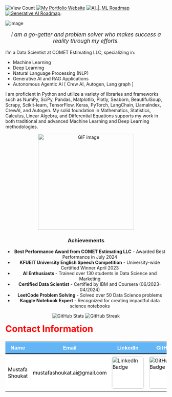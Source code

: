 ![View Count](https://komarev.com/ghpvc/?username=Mustafa-Shoukat1&color=blue)
[![My Portfolio Website](https://img.shields.io/badge/My_Portfolio_Website-blue)](https://mustafashoukat.netlify.app/)
[![AI_|_ML Roadmap](https://img.shields.io/badge/AI/ML-Roadmap-blue)](https://github.com/Mustafa-Shoukat1/My-AI-and-Data-Science-Journey-Personal-Roadmaps-of-AI-ML-DS/edit/main/Data%20Scientist_%7C_Machine_Learning_Engineer_Roadmap.md)
[![Generative AI Roadmap](https://img.shields.io/badge/Generative_AI-Roadmap-blue)](https://github.com/Mustafa-Shoukat1/My-AI-and-Data-Science-Journey-Personal-Roadmaps-of-AI-ML-DS/). 



![image](https://github.com/user-attachments/assets/2aeb2675-f981-46cf-a7b4-26e5582454e1)


  <p align="center" style="font-size: 1.2em; font-style: italic;">
  I am a go-getter and problem solver who makes success a reality through my efforts.
  </p>


  I’m a Data Scientist at COMET Estimating LLC, specializing in:
</p>
<ul>
  <li>Machine Learning</li>
  <li>Deep Learning</li>
  <li>Natural Language Processing (NLP)</li>
  <li>Generative AI and RAG Applications</li>
  <li>Autonomous Agentic AI [ Crew AI, Autogen, Lang graph ]</li>
</ul>
<p>
  I am proficient in Python and utilize a variety of libraries and frameworks such as NumPy, SciPy, Pandas, Matplotlib, Plotly, Seaborn, BeautifulSoup, Scrapy, Scikit-learn, TensorFlow, Keras, PyTorch, LangChain, LlamaIndex, CrewAI, and Autogen. My solid foundation in Mathematics, Statistics, Calculus, Linear Algebra, and Differential Equations supports my work in both traditional and advanced Machine Learning and Deep Learning methodologies.
</p>

<p align="center">
  <img src="https://th.bing.com/th/id/R.23b8ca23938cdddef47d5c1a63efccc5?rik=qw1BV30irxq%2bpQ&pid=ImgRaw&r=0" width="300" alt="GIF image">
</p>

<h3 align="center">Achievements</h3>
<div align="center">
  <ul>
    <li><strong>Best Performance Award from COMET Estimating LLC</strong> - Awarded Best Performance in July 2024</li>
    <li><strong>KFUEIT University English Speech Competition</strong> - University-wide Certified Winner April 2023</li>
    <li><strong>AI Enthusiasts </strong> - Trained over 130 students in Data Science and Marketing</li>
    <li><strong>Certified Data Scientist</strong> - Certified by IBM and Coursera (06/2023-04/2024)</li>
    <li><strong>LeetCode Problem Solving</strong> - Solved over 50 Data Science problems</li>
    <li><strong>Kaggle Notebook Expert</strong> - Recognized for creating impactful data science notebooks</li>
  </ul>
</div>


<p align="center">
  <img src="https://github-readme-stats.vercel.app/api?username=mustafa-shoukat1&show_icons=true&locale=en" alt="GitHub Stats" />
  <img src="https://github-readme-streak-stats.herokuapp.com/?user=mustafa-shoukat1&" alt="GitHub Streak" />
</p>

<h2 style="color: red; margin-top: 15px; font-size: 28px;">Contact Information</h2>
<table style="width: 100%; margin-top: 15px; border-collapse: collapse;">
    <tr style="background-color: #64B5F6; color: #ffffff;">
        <th style="padding: 8px; border-bottom: 2px solid #000000;">Name</th>
        <th style="padding: 8px; border-bottom: 2px solid #000000;">Email</th>
        <th style="padding: 8px; border-bottom: 2px solid #000000;">LinkedIn</th>
        <th style="padding: 8px; border-bottom: 2px solid #000000;">GitHub</th>
        <th style="padding: 8px; border-bottom: 2px solid #000000;">Kaggle</th>
        <th style="padding: 8px; border-bottom: 2px solid #000000;">LeetCode</th>
        <th style="padding: 8px; border-bottom: 2px solid #000000;">WhatsApp</th>
    </tr>
    <tr style="background-color: #FFFFFF; color: #000000;">
        <td style="padding: 8px;">Mustafa Shoukat</td>
        <td style="padding: 8px;">mustafashoukat.ai@gmail.com</td>
        <td style="padding: 8px;">
            <a href="https://www.linkedin.com/in/mustafashoukat/" target="_blank">
                <img src="https://img.shields.io/badge/LinkedIn-0e76a8.svg?style=for-the-badge&logo=LinkedIn&logoColor=white" alt="LinkedIn Badge" style="border-radius: 5px; width: 100px;">
            </a>
        </td>
        <td style="padding: 8px;">
            <a href="https://github.com/Mustafa-Shoukat1" target="_blank">
                <img src="https://img.shields.io/badge/GitHub-171515.svg?style=for-the-badge&logo=GitHub&logoColor=white" alt="GitHub Badge" style="border-radius: 5px; width: 100px;">
            </a>
        </td>
        <td style="padding: 8px;">
            <a href="https://www.kaggle.com/mustafashoukat" target="_blank">
                <img src="https://img.shields.io/badge/Kaggle-20beff.svg?style=for-the-badge&logo=Kaggle&logoColor=white" alt="Kaggle Badge" style="border-radius: 5px; width: 100px;">
            </a>
        </td>
        <td style="padding: 8px;">N/A</td>
        <td style="padding: 8px;">
            <a href="https://wa.me/923093609261" target="_blank">
                <img src="https://img.shields.io/badge/WhatsApp-25D366.svg?style=for-the-badge&logo=WhatsApp&logoColor=white" alt="WhatsApp Badge" style="border-radius: 5px; width: 100px;">
            </a>
        </td>
    </tr>
</table>
